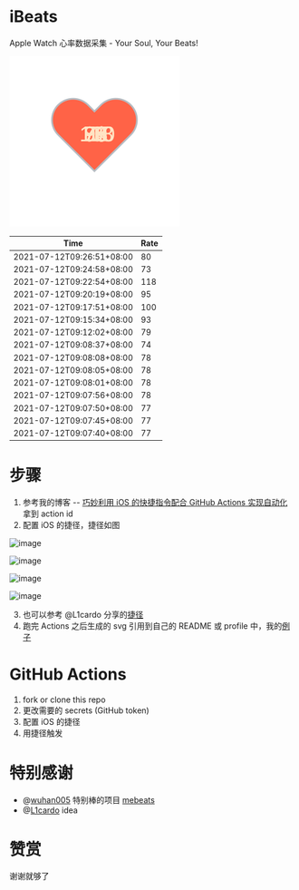 # iBeats
Apple Watch 心率数据采集 - Your Soul, Your Beats!

![](./files/heart.svg)

<!--START_SECTION:my_heart_rate-->
| Time | Rate | 
 | ---- | ---- | 
| 2021-07-12T09:26:51+08:00 | 80 |
| 2021-07-12T09:24:58+08:00 | 73 |
| 2021-07-12T09:22:54+08:00 | 118 |
| 2021-07-12T09:20:19+08:00 | 95 |
| 2021-07-12T09:17:51+08:00 | 100 |
| 2021-07-12T09:15:34+08:00 | 93 |
| 2021-07-12T09:12:02+08:00 | 79 |
| 2021-07-12T09:08:37+08:00 | 74 |
| 2021-07-12T09:08:08+08:00 | 78 |
| 2021-07-12T09:08:05+08:00 | 78 |
| 2021-07-12T09:08:01+08:00 | 78 |
| 2021-07-12T09:07:56+08:00 | 78 |
| 2021-07-12T09:07:50+08:00 | 77 |
| 2021-07-12T09:07:45+08:00 | 77 |
| 2021-07-12T09:07:40+08:00 | 77 |

<!--END_SECTION:my_heart_rate-->

# 步骤
1. 参考我的博客 -- [巧妙利用 iOS 的快捷指令配合 GitHub Actions 实现自动化](https://github.com/yihong0618/gitblog/issues/198) 拿到 action id
2. 配置 iOS 的捷径，捷径如图

![image](https://user-images.githubusercontent.com/15976103/122154218-0db0b480-ce97-11eb-93bb-5aec07c558dc.png)

![image](https://user-images.githubusercontent.com/15976103/122154236-186b4980-ce97-11eb-8e4b-70551a0391ae.png)

![image](https://user-images.githubusercontent.com/15976103/122154268-2d47dd00-ce97-11eb-902e-3acf292265a9.png)

![image](https://user-images.githubusercontent.com/15976103/122174055-fa144680-ceb4-11eb-9be2-3eb83cd516f7.png)

3. 也可以参考 @L1cardo 分享的[捷径](https://www.icloud.com/shortcuts/6ab6047b459c41ad822ad6b94b1c03d4)
4. 跑完 Actions 之后生成的 svg 引用到自己的 README 或 profile 中，我的[例子](https://github.com/yihong0618) 

# GitHub Actions

1. fork or clone this repo
2. 更改需要的 secrets (GitHub token)
3. 配置 iOS 的捷径
4. 用捷径触发

# 特别感谢
- @[wuhan005](https://github.com/wuhan005) 特别棒的项目 [mebeats](https://github.com/wuhan005/mebeats)
- @[L1cardo](https://github.com/L1cardo) idea

# 赞赏
谢谢就够了
